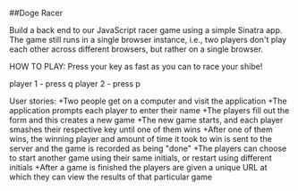 ##Doge Racer

Build a back end to our JavaScript racer game using a simple Sinatra app. The game still runs in a single browser instance, i.e., two players don't play each other across different browsers, but rather on a single browser.

HOW TO PLAY:
Press your key as fast as you can to race your shibe!

player 1 - press q
player 2 - press p


User stories:
+Two people get on a computer and visit the application
+The application prompts each player to enter their name
+The players fill out the form and this creates a new game
+The new game starts, and each player smashes their respective key until one of them wins
+After one of them wins, the winning player and amount of time it took to win is sent to the server and the game is recorded as being "done"
+The players can choose to start another game using their same initials, or restart using different initials
+After a game is finished the players are given a unique URL at which they can view the results of that particular game
